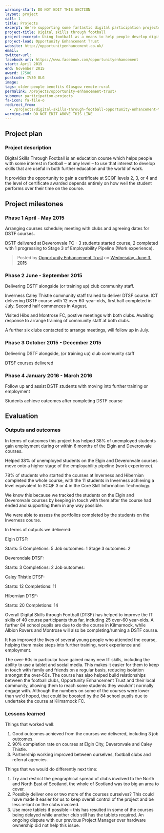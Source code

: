 ```yaml
---
warning-start: DO NOT EDIT THIS SECTION
layout: project
call: 1
title: Projects
excerpt: We're supporting some fantastic digital participation projects. Here are their stories.
project-title: Digital skills through football
project-excerpt: Using football as a means to help people develop digital skills
project-lead: Opportunity Enhancement Trust
website: http://opportunityenhancement.co.uk/
email:
twitter-url:
facebook-url: https://www.facebook.com/opportunityenhancement
start: April 2015
end: November 2015
award: 17500
postcode: IV30 8LG
image:
tags: older-people benefits Glasgow remote-rural
permalink: /projects/opportunity-enhancement-trust/
submenu: participation-projects
fa-icon: fa-file-o
redirect_from:
  - /projects/digital-skills-through-football-opportunity-enhancement-trust/
warning-end: DO NOT EDIT ABOVE THIS LINE
---
```


## Project plan

### Project description

Digital Skills Through Football is an education course which helps people with some interest in football – at any level – to use that interest to develop skills that are useful in both further education and the world of work.

It provides the opportunity to gain a certificate at SCQF levels 2, 3, or 4 and the level of certificate awarded depends entirely on how well the student performs over their time on the course.


## Project milestones

### Phase 1 April - May 2015

Arranging courses schedule; meeting with clubs and agreeing dates for DSTF courses.

DSTF delivered at Deveronvale FC - 3 students started course, 2 completed with 1 progressing to Stage 3 of Employability Pipeline (Work experience).

<div id="fb-root"></div><script>(function(d, s, id) {  var js, fjs = d.getElementsByTagName(s)[0];  if (d.getElementById(id)) return;  js = d.createElement(s); js.id = id;  js.src = "//connect.facebook.net/en_US/sdk.js#xfbml=1&version=v2.3";  fjs.parentNode.insertBefore(js, fjs);}(document, 'script', 'facebook-jssdk'));</script><div class="fb-post" data-href="https://www.facebook.com/opportunityenhancement/photos/a.951296964905295.1073741828.838979202803739/1025744634127194/?type=1" data-width="500"><div class="fb-xfbml-parse-ignore"><blockquote cite="https://www.facebook.com/opportunityenhancement/photos/a.951296964905295.1073741828.838979202803739/1025744634127194/?type=1">Posted by <a href="https://www.facebook.com/opportunityenhancement">Opportunity Enhancement Trust</a> on&nbsp;<a href="https://www.facebook.com/opportunityenhancement/photos/a.951296964905295.1073741828.838979202803739/1025744634127194/?type=1">Wednesday, June 3, 2015</a></blockquote></div></div>

### Phase 2 June - September 2015

Delivering DSTF alongside (or training up) club community staff.

Inverness Caley Thistle community staff trained to deliver DTSF course.
ICT delivering DSTF course with 12 over 60-year-olds, first half completed in July. Second half commences in August.

Visited Hibs and Montrose FC, postive meetings with both clubs. Awaiting response to arrange training of community staff at both clubs.

A further six clubs contacted to arrange meetings, will follow up in July.

### Phase 3 October 2015 - December 2015

Delivering DSTF alongside, (or training up) club community staff

DTSF courses delivered

### Phase 4 January 2016 - March 2016

Follow up and assist DSTF students with moving into further training or employment

Students achieve outcomes after completing DSTF course


## Evaluation

### Outputs and outcomes

In terms of outcomes this project has helped 38% of unemployed students gain employment during or within 6 months of the Elgin and Deveronvale courses.

Helped 38% of unemployed students on the Elgin and Deveronvale courses move onto a higher stage of the employability pipeline (work experience).

78% of students who started the courses at Inverness and Hibernian completed the whole course, with the 11 students in Inverness achieving a level equivalent to SCQF 3 or 4 in the Core Skill Information Technology.

We know this because we tracked the students on the Elgin and Deveronvale courses by keeping in touch with them after the course had ended and supporting them in any way possible.

We were able to assess the portfolios completed by the students on the Inverness course.

In terms of outputs we delivered:

Elgin DTSF:

Starts: 5  Completions: 5  Job outcomes: 1  Stage 3 outcomes: 2

Deverondale DTSF:

Starts: 3  Completions:  2  Job outcomes:

Caley Thistle DTSF:

Starts: 12  Completions: 11

Hibernian DTSF:

Starts: 20  Completions: 14


Overall Digital Skills through Football (DTSF) has helped to improve the IT skills of 40 course participants thus far, including 25 over-60 year-olds. A further 84 school pupils are due to do the course in Kilmarnock, while Albion Rovers and Montrose will also be completing/running a DSTF course.

It has improved the lives of several young people who attended the course, helping them make steps into further training, work experience and employment.

The over-60s in particular have gained many new IT skills, including the ability to use a tablet and social media.  This makes it easier for them to keep in touch with family and friends on a regular basis, reducing isolation amongst the over-60s.
The course has also helped build relationships between the football clubs, Opportunity Enhancement Trust and their local community, allowing them to reach some students they wouldn't normally engage with.
Although the numbers on some of the courses were lower than we'd hoped, that could be boosted by the 84 school pupils due to undertake the course at Kilmarnock FC.

### Lessons learned

Things that worked well:

1. Good outcomes achieved from the courses we delivered, including 3 job outcomes.
2. 90% completion rate on courses at Elgin City, Deveronvale and Caley Thistle.
3. Partnership working improved between ourselves, football clubs and referral agencies.

Things that we would do differently next time:

1.	Try and restrict the geographical spread of clubs involved to the North and North East of Scotland, the whole of Scotland was too big an area to cover.
2.	Possibly deliver one or two more of the courses ourselves? This could have made it easier for us to keep overall control of the project and be less reliant on the clubs involved.
3.	Use more tablets if possible – this has resulted in some of the courses being delayed while another club still has the tablets required. An ongoing dispute with our previous Project Manager over hardware ownership did not help this issue.
